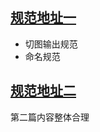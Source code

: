 ## [规范地址一](https://zhuanlan.zhihu.com/p/42051577)
  - 切图输出规范
  - 命名规范

## [规范地址二](https://www.uisdc.com/mobile-ui-design-specifications)
  第二篇内容整体合理